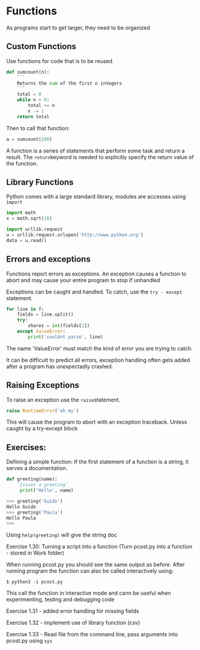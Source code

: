 # Functions

As programs start to get larger, they need to be organized

## Custom Functions

Use functions for code that is to be reused.

```python
def sumcount(n):
	```
	Returns the sum of the first n integers
	```
	total = 0
	while n > 0:
		total += n
		n -= 1
	return total
```

Then to call that function:
```python
a = sumcount(100)
```

A function is a series of statements that perform some task and return a result. The ```return```keyword is needed to explicitly specify the return value of the function.

## Library Functions

Python comes with a large standard library, modules are accesses using ```ìmport```

```python
import math
x = math.sqrt(10)

import urllib.request
u = urllib.request.urlopen('http://www.python.org')
data = u.read()

```
## Errors and exceptions

Functions report errors as exceptions. An exception causes a function to abort and may cause your entire program to stop if unhandled

Exceptions can be caught and handled. To catch, use the ```try - except ```statement.

```python
for line in f:
	fields = line.split()
	try:
		shares = int(fields[1])
	except ValueError:
		print('couldnt parse', line)

```

The name 'ValueError' must match the kind of error you are trying to catch.

It can be difficult to predict all errors, exception handling often gets added after a program has unexpectadly crashed.

## Raising Exceptions

To raise an exception use the ```raise```statement.

```python
raise RuntimeError('oh my')
```

This will cause the program to abort with an exception traceback. Unless caught by a try-except block

## Exercises:

Defining a simple function: If the first statement of a function is a string, it serves a documentation.

```python
def greeting(name):
    'Issues a greeting'
     print('Hello', name)

>>> greeting('Guido')
Hello Guido
>>> greeting('Paula')
Hello Paula
>>>
```
Using ```help(greeting)``` will give the string doc

Exercise 1.30: Turning a script into a function (Turn pcost.py into a function - stored in Work folder)

When running pcost.py you should see the same output as before. After running program the function can also be called interactively using:

```$ python3 -i pcost.py```

This call the function in interactive mode and cann be useful when experimenting, testing and debugging code

Exercise 1.31 -  added error handling for missing fields

Exercise 1.32 - implement use of library function (csv)

Exercise 1.33 - Read file from the command line, pass arguments into pcost.py using ```sys``` 